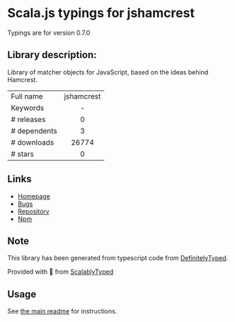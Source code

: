 
# Scala.js typings for jshamcrest

Typings are for version 0.7.0

## Library description:
Library of matcher objects for JavaScript, based on the ideas behind Hamcrest.

|                    |                 |
| ------------------ | :-------------: |
| Full name          | jshamcrest |
| Keywords           | - |
| # releases         | 0 |
| # dependents       | 3 |
| # downloads        | 26774 |
| # stars            | 0 |

## Links
- [Homepage](https://github.com/danielfm/jshamcrest)
- [Bugs](https://github.com/danielfm/jshamcrest/issues)
- [Repository](https://github.com/danielfm/jshamcrest)
- [Npm](https://www.npmjs.com/package/jshamcrest)
    


## Note
This library has been generated from typescript code from [DefinitelyTyped](https://definitelytyped.org).

Provided with :purple_heart: from [ScalablyTyped](https://github.com/oyvindberg/ScalablyTyped)

## Usage
See [the main readme](../../readme.md) for instructions.


